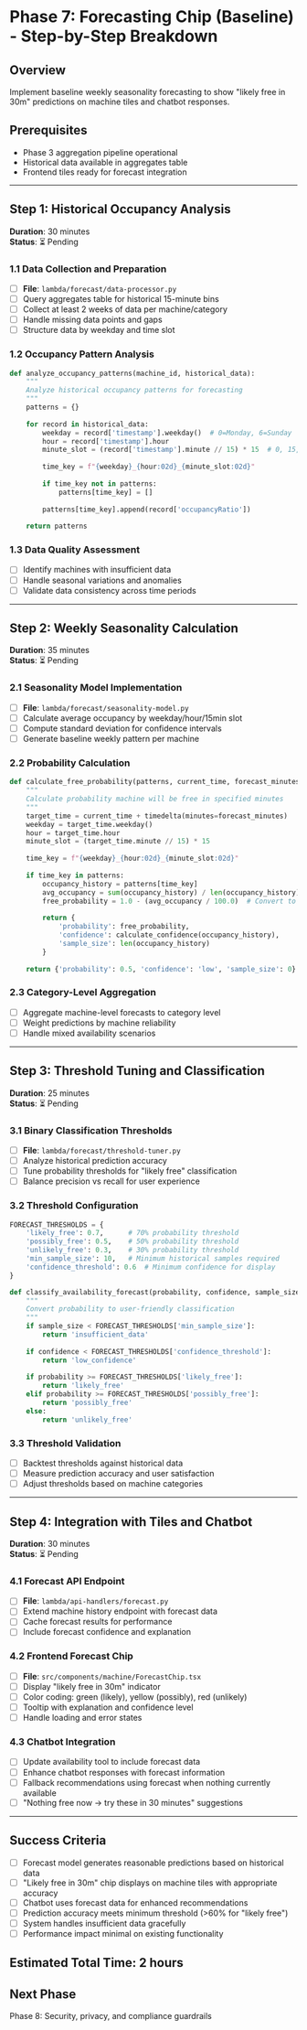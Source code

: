 # Phase 7: Forecasting Chip (Baseline) - Step-by-Step Breakdown

## Overview
Implement baseline weekly seasonality forecasting to show "likely free in 30m" predictions on machine tiles and chatbot responses.

## Prerequisites
- Phase 3 aggregation pipeline operational
- Historical data available in aggregates table
- Frontend tiles ready for forecast integration

---

## Step 1: Historical Occupancy Analysis
**Duration**: 30 minutes  
**Status**: ⏳ Pending

### 1.1 Data Collection and Preparation
- [ ] **File**: `lambda/forecast/data-processor.py`
- [ ] Query aggregates table for historical 15-minute bins
- [ ] Collect at least 2 weeks of data per machine/category
- [ ] Handle missing data points and gaps
- [ ] Structure data by weekday and time slot

### 1.2 Occupancy Pattern Analysis
```python
def analyze_occupancy_patterns(machine_id, historical_data):
    """
    Analyze historical occupancy patterns for forecasting
    """
    patterns = {}
    
    for record in historical_data:
        weekday = record['timestamp'].weekday()  # 0=Monday, 6=Sunday
        hour = record['timestamp'].hour
        minute_slot = (record['timestamp'].minute // 15) * 15  # 0, 15, 30, 45
        
        time_key = f"{weekday}_{hour:02d}_{minute_slot:02d}"
        
        if time_key not in patterns:
            patterns[time_key] = []
        
        patterns[time_key].append(record['occupancyRatio'])
    
    return patterns
```

### 1.3 Data Quality Assessment
- [ ] Identify machines with insufficient data
- [ ] Handle seasonal variations and anomalies
- [ ] Validate data consistency across time periods

---

## Step 2: Weekly Seasonality Calculation
**Duration**: 35 minutes  
**Status**: ⏳ Pending

### 2.1 Seasonality Model Implementation
- [ ] **File**: `lambda/forecast/seasonality-model.py`
- [ ] Calculate average occupancy by weekday/hour/15min slot
- [ ] Compute standard deviation for confidence intervals
- [ ] Generate baseline weekly pattern per machine

### 2.2 Probability Calculation
```python
def calculate_free_probability(patterns, current_time, forecast_minutes=30):
    """
    Calculate probability machine will be free in specified minutes
    """
    target_time = current_time + timedelta(minutes=forecast_minutes)
    weekday = target_time.weekday()
    hour = target_time.hour
    minute_slot = (target_time.minute // 15) * 15
    
    time_key = f"{weekday}_{hour:02d}_{minute_slot:02d}"
    
    if time_key in patterns:
        occupancy_history = patterns[time_key]
        avg_occupancy = sum(occupancy_history) / len(occupancy_history)
        free_probability = 1.0 - (avg_occupancy / 100.0)  # Convert to probability
        
        return {
            'probability': free_probability,
            'confidence': calculate_confidence(occupancy_history),
            'sample_size': len(occupancy_history)
        }
    
    return {'probability': 0.5, 'confidence': 'low', 'sample_size': 0}  # Default
```

### 2.3 Category-Level Aggregation
- [ ] Aggregate machine-level forecasts to category level
- [ ] Weight predictions by machine reliability
- [ ] Handle mixed availability scenarios

---

## Step 3: Threshold Tuning and Classification
**Duration**: 25 minutes  
**Status**: ⏳ Pending

### 3.1 Binary Classification Thresholds
- [ ] **File**: `lambda/forecast/threshold-tuner.py`
- [ ] Analyze historical prediction accuracy
- [ ] Tune probability thresholds for "likely free" classification
- [ ] Balance precision vs recall for user experience

### 3.2 Threshold Configuration
```python
FORECAST_THRESHOLDS = {
    'likely_free': 0.7,      # 70% probability threshold
    'possibly_free': 0.5,    # 50% probability threshold
    'unlikely_free': 0.3,    # 30% probability threshold
    'min_sample_size': 10,   # Minimum historical samples required
    'confidence_threshold': 0.6  # Minimum confidence for display
}

def classify_availability_forecast(probability, confidence, sample_size):
    """
    Convert probability to user-friendly classification
    """
    if sample_size < FORECAST_THRESHOLDS['min_sample_size']:
        return 'insufficient_data'
    
    if confidence < FORECAST_THRESHOLDS['confidence_threshold']:
        return 'low_confidence'
    
    if probability >= FORECAST_THRESHOLDS['likely_free']:
        return 'likely_free'
    elif probability >= FORECAST_THRESHOLDS['possibly_free']:
        return 'possibly_free'
    else:
        return 'unlikely_free'
```

### 3.3 Threshold Validation
- [ ] Backtest thresholds against historical data
- [ ] Measure prediction accuracy and user satisfaction
- [ ] Adjust thresholds based on machine categories

---

## Step 4: Integration with Tiles and Chatbot
**Duration**: 30 minutes  
**Status**: ⏳ Pending

### 4.1 Forecast API Endpoint
- [ ] **File**: `lambda/api-handlers/forecast.py`
- [ ] Extend machine history endpoint with forecast data
- [ ] Cache forecast results for performance
- [ ] Include forecast confidence and explanation

### 4.2 Frontend Forecast Chip
- [ ] **File**: `src/components/machine/ForecastChip.tsx`
- [ ] Display "likely free in 30m" indicator
- [ ] Color coding: green (likely), yellow (possibly), red (unlikely)
- [ ] Tooltip with explanation and confidence level
- [ ] Handle loading and error states

### 4.3 Chatbot Integration
- [ ] Update availability tool to include forecast data
- [ ] Enhance chatbot responses with forecast information
- [ ] Fallback recommendations using forecast when nothing currently available
- [ ] "Nothing free now → try these in 30 minutes" suggestions

---

## Success Criteria
- [ ] Forecast model generates reasonable predictions based on historical data
- [ ] "Likely free in 30m" chip displays on machine tiles with appropriate accuracy
- [ ] Chatbot uses forecast data for enhanced recommendations
- [ ] Prediction accuracy meets minimum threshold (>60% for "likely free")
- [ ] System handles insufficient data gracefully
- [ ] Performance impact minimal on existing functionality

## Estimated Total Time: 2 hours

## Next Phase
Phase 8: Security, privacy, and compliance guardrails